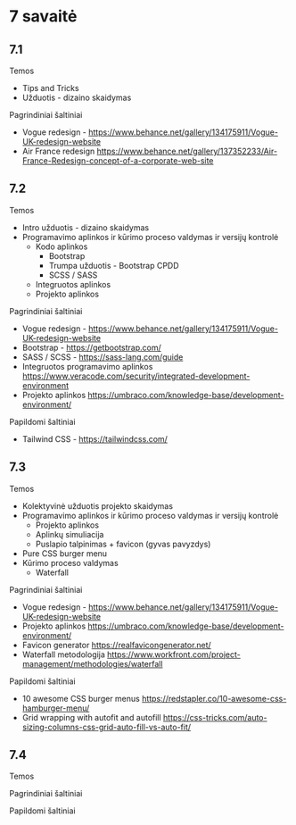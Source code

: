 # 7 savaitė

## 7.1

Temos

-   Tips and Tricks
-   Užduotis - dizaino skaidymas

Pagrindiniai šaltiniai

-   Vogue redesign - <https://www.behance.net/gallery/134175911/Vogue-UK-redesign-website>
-   Air France redesign <https://www.behance.net/gallery/137352233/Air-France-Redesign-concept-of-a-corporate-web-site>

## 7.2

Temos

-   Intro užduotis - dizaino skaidymas
-   Programavimo aplinkos ir kūrimo proceso valdymas ir versijų kontrolė
    -   Kodo aplinkos
        -   Bootstrap
        -   Trumpa užduotis - Bootstrap CPDD
        -   SCSS / SASS
    -   Integruotos aplinkos
    -   Projekto aplinkos

Pagrindiniai šaltiniai

-   Vogue redesign - <https://www.behance.net/gallery/134175911/Vogue-UK-redesign-website>
-   Bootstrap - <https://getbootstrap.com/>
-   SASS / SCSS - <https://sass-lang.com/guide>
-   Integruotos programavimo aplinkos <https://www.veracode.com/security/integrated-development-environment>
-   Projekto aplinkos <https://umbraco.com/knowledge-base/development-environment/>

Papildomi šaltiniai

-   Tailwind CSS - <https://tailwindcss.com/>

## 7.3

Temos

-   Kolektyvinė užduotis projekto skaidymas
-   Programavimo aplinkos ir kūrimo proceso valdymas ir versijų kontrolė
    -   Projekto aplinkos
    -   Aplinkų simuliacija
    -   Puslapio talpinimas + favicon (gyvas pavyzdys)
-   Pure CSS burger menu
-   Kūrimo proceso valdymas
    -   Waterfall

Pagrindiniai šaltiniai

-   Vogue redesign - <https://www.behance.net/gallery/134175911/Vogue-UK-redesign-website>
-   Projekto aplinkos <https://umbraco.com/knowledge-base/development-environment/>
-   Favicon generator <https://realfavicongenerator.net/>
-   Waterfall metodologija <https://www.workfront.com/project-management/methodologies/waterfall>

Papildomi šaltiniai

-   10 awesome CSS burger menus <https://redstapler.co/10-awesome-css-hamburger-menu/>
-   Grid wrapping with autofit and autofill <https://css-tricks.com/auto-sizing-columns-css-grid-auto-fill-vs-auto-fit/>

## 7.4

Temos

Pagrindiniai šaltiniai

Papildomi šaltiniai
